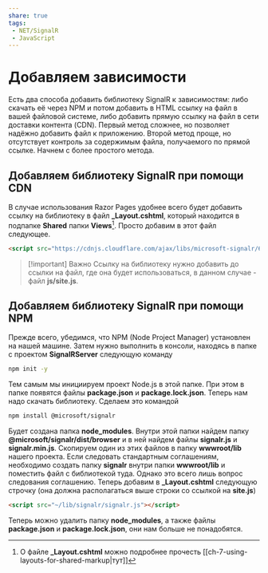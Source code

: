 ```yaml
---
share: true
tags:
 - NET/SignalR
 - JavaScript
---
```

# Добавляем зависимости
Есть два способа добавить библиотеку SignalR к зависимостям: либо скачать её через NPM и потом добавить в HTML ссылку на файл в вашей файловой системе, либо добавить прямую ссылку на файл в сети доставки контента (CDN). Первый метод сложнее, но позволяет надёжно добавить файл к приложению. Второй метод проще, но отсутствует контроль за содержимым файла, получаемого по прямой ссылке. Начнем с более простого метода.
## Добавляем библиотеку SignalR при помощи CDN
В случае использования Razor Pages удобнее всего будет добавить ссылку на библиотеку в файл **\_Layout.cshtml**, который находится в подпапке **Shared** папки **Views**[^1]. Просто добавим в этот файл следующее.
```html
<script src="https://cdnjs.cloudflare.com/ajax/libs/microsoft-signalr/6.0.1/signalr.min.js"></script>
```
> [!important] Важно
> Ссылку на библиотеку нужно добавить до ссылки на файл, где она будет использоваться, в данном случае - файл **js/site.js**.

[^1]:О файле **\_Layout.cshtml** можно подробнее прочесть [[ch-7-using-layouts-for-shared-markup|тут]]
## Добавляем библиотеку SignalR при помощи NPM
Прежде всего, убедимся, что NPM (Node Project Manager) установлен на нашей машине. Затем нужно выполнить в консоли, находясь в папке с проектом **SignalRServer** следующую команду
```bash
npm init -y 
```
Тем самым мы инициируем проект Node.js в этой папке. При этом в папке появятся файлы **package.json** и **package.lock.json**. Теперь нам надо скачать библиотеку. Сделаем это командой
```bash
npm install @microsoft/signalr
```
Будет создана папка **node_modules**. Внутри этой папки найдем папку **@microsoft/signalr/dist/browser** и в ней найдем файлы **signalr.js** и **signalr.min.js**. Скопируем один из этих файлов в папку **wwwroot/lib** нашего проекта.
Если следовать стандартным соглашениям, необходимо создать папку **signalr** внутри папки **wwwroot/lib** и поместить файл с библиотекой туда. Однако это всего лишь вопрос следования соглашению.
Теперь добавим в **\_Layout.cshtml** следующую строчку (она должна располагаться выше строки со ссылкой на **site.js**)
```html
<script src="~/lib/signalr/signalr.js"></script>
```
Теперь можно удалить папку **node_modules**, а также файлы **package.json** и **package.lock.json**, они нам больше не понадобятся.
